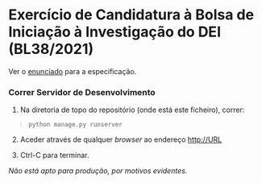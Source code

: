 # Exercício de Candidatura à Bolsa de Iniciação à Investigação do DEI (BL38/2021)

Ver o [enunciado](/enunciado.md) para a especificação.

### Correr Servidor de Desenvolvimento

1. Na diretoria de topo do repositório (onde está este ficheiro), correr:

> `python manage.py runserver`

2. Aceder através de qualquer _browser_ ao endereço [http://URL]()

3. Ctrl-C para terminar.

_Não está apto para produção, por motivos evidentes._
